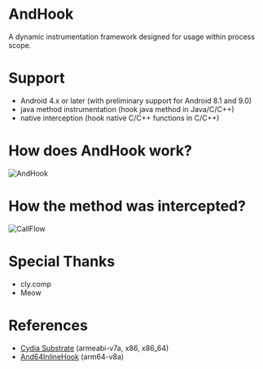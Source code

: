 # AndHook
A dynamic instrumentation framework designed for usage within process scope.

# Support
- Android 4.x or later (with preliminary support for Android 8.1 and 9.0)
- java method instrumentation (hook java method in Java/C/C++)
- native interception (hook native C/C++ functions in C/C++)

# How does AndHook work?
![AndHook](https://github.com/Rprop/AndHook/raw/master/AndHook.png)

# How the method was intercepted?
![CallFlow](https://github.com/Rprop/AndHook/raw/master/CallFlow.png)

# Special Thanks
- cly.comp
- Meow

# References
- [Cydia Substrate](https://github.com/Rprop/AndHook/tree/6cca8575771d13cbe3907442e4ed6808381b6fd5/jni/utils/Substrate) (armeabi-v7a, x86, x86_64)
- [And64InlineHook](https://github.com/Rprop/And64InlineHook) (arm64-v8a)
